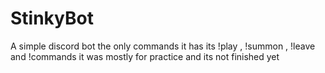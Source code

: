# StinkyBot
A simple discord bot the only commands it has its !play , !summon , !leave and !commands it was mostly for practice and its not finished yet
